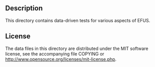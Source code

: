 Description
------------

This directory contains data-driven tests for various aspects of EFUS.

License
--------

The data files in this directory are distributed under the MIT software
license, see the accompanying file COPYING or
http://www.opensource.org/licenses/mit-license.php.

